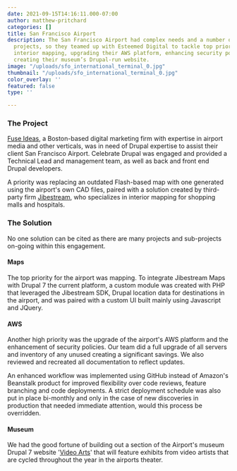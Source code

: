 ```yaml
---
date: 2021-09-15T14:16:11.000-07:00
author: matthew-pritchard
categories: []
title: San Francisco Airport
description: The San Francisco Airport had complex needs and a number of parallel
  projects, so they teamed up with Esteemed Digital to tackle top priorities, including
  interior mapping, upgrading their AWS platform, enhancing security policies, and
  creating their museum’s Drupal-run website.
image: "/uploads/sfo_international_terminal_0.jpg"
thumbnail: "/uploads/sfo_international_terminal_0.jpg"
color_overlay: ''
featured: false
type: ''

---
```

### The Project

[Fuse Ideas](http://www.fuseideas.com/), a Boston-based digital marketing firm with expertise in airport media and other verticals, was in need of Drupal expertise to assist their client San Francisco Airport. Celebrate Drupal was engaged and provided a Technical Lead and management team, as well as back and front end Drupal developers. 

A priority was replacing an outdated Flash-based map with one generated using the airport's own CAD files, paired with a solution created by third-party firm [Jibestream](https://www.jibestream.com/?utm_campaign=AW%20-%20Branded&utm_source=ppc&gclid=EAIaIQobChMIt-O7ndqK2AIVF9NkCh2QugIlEAAYASAAEgLG5PD_BwE), who specializes in interior mapping for shopping malls and hospitals.

### The Solution

No one solution can be cited as there are many projects and sub-projects on-going within this engagement.

#### Maps

The top priority for the airport was mapping. To integrate Jibestream Maps with Drupal 7 the current platform, a custom module was created with PHP that leveraged the Jibestream SDK, Drupal location data for destinations in the airport, and was paired with a custom UI built mainly using Javascript and JQuery. 

#### AWS

Another high priority was the upgrade of the airport's AWS platform and the enhancement of security policies. Our team did a full upgrade of all servers and inventory of any unused creating a significant savings. We also reviewed and recreated all documentation to reflect updates. 

An enhanced workflow was implemented using GitHub instead of Amazon's Beanstalk product for improved flexibility over code reviews, feature branching and code deployments. A strict deployment schedule was also put in place bi-monthly and only in the case of new discoveries in production that needed immediate attention, would this process be overridden.

#### Museum

We had the good fortune of building out a section of the Airport's museum Drupal 7 website '[Video Arts](https://www.flysfo.com/museum/programs/video-arts)' that will feature exhibits from video artists that are cycled throughout the year in the airports theater.